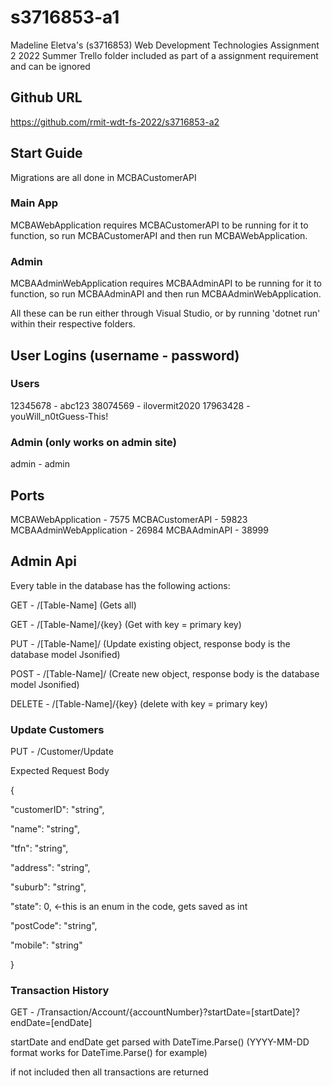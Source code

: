 # s3716853-a1
Madeline Eletva's (s3716853) Web Development Technologies Assignment 2 2022 Summer
Trello folder included as part of a assignment requirement and can be ignored
## Github URL
https://github.com/rmit-wdt-fs-2022/s3716853-a2
## Start Guide
Migrations are all done in MCBACustomerAPI
### Main App
MCBAWebApplication requires MCBACustomerAPI to be running for it to function, so run MCBACustomerAPI and then run MCBAWebApplication.
### Admin
MCBAAdminWebApplication requires MCBAAdminAPI to be running for it to function, so run MCBAAdminAPI and then run MCBAAdminWebApplication.

All these can be run either through Visual Studio, or by running 'dotnet run' within their respective folders.
## User Logins (username - password)
### Users
12345678 - abc123
38074569 - ilovermit2020
17963428 - youWill_n0tGuess-This!
### Admin (only works on admin site)
admin - admin
## Ports
MCBAWebApplication - 7575
MCBACustomerAPI - 59823
MCBAAdminWebApplication - 26984
MCBAAdminAPI - 38999
## Admin Api
Every table in the database has the following actions:

GET - /[Table-Name] (Gets all)

GET - /[Table-Name]/{key} (Get with key = primary key)

PUT - /[Table-Name]/ (Update existing object, response body is the database model Jsonified)

POST - /[Table-Name]/ (Create new object, response body is the database model Jsonified)

DELETE - /[Table-Name]/{key} (delete with key = primary key)

### Update Customers
PUT - /Customer/Update

Expected Request Body

{

  "customerID": "string",

  "name": "string",

  "tfn": "string",

  "address": "string",

  "suburb": "string",

  "state": 0, <-this is an enum in the code, gets saved as int

  "postCode": "string",

  "mobile": "string"

}

### Transaction History
GET - /Transaction/Account/{accountNumber}?startDate=[startDate]?endDate=[endDate]

startDate and endDate get parsed with DateTime.Parse() (YYYY-MM-DD format works for DateTime.Parse() for example)

if not included then all transactions are returned
